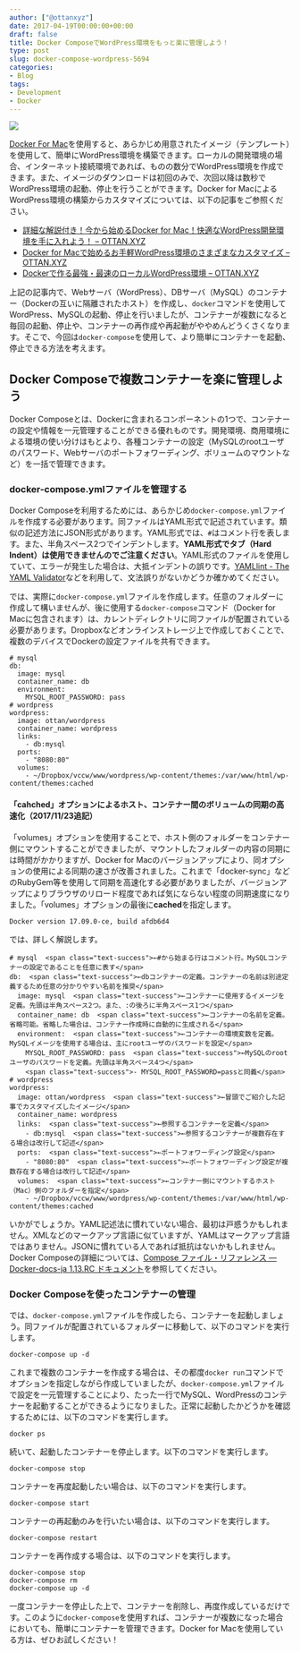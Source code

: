 ```yaml
---
author: ["@ottanxyz"]
date: 2017-04-19T00:00:00+00:00
draft: false
title: Docker ComposeでWordPress環境をもっと楽に管理しよう！
type: post
slug: docker-compose-wordpress-5694
categories:
- Blog
tags:
- Development
- Docker
---
```


![](/uploads/2017/04/170419-58f6c1df347fc.jpg)

[Docker For Mac](https://www.docker.com/docker-mac)を使用すると、あらかじめ用意されたイメージ（テンプレート）を使用して、簡単にWordPress環境を構築できます。ローカルの開発環境の場合、インターネット接続環境であれば、ものの数分でWordPress環境を作成できます。また、イメージのダウンロードは初回のみで、次回以降は数秒でWordPress環境の起動、停止を行うことができます。Docker for MacによるWordPress環境の構築からカスタマイズについては、以下の記事をご参照ください。

-   [詳細な解説付き！今から始めるDocker for Mac！快適なWordPress開発環境を手に入れよう！ – OTTAN.XYZ](/posts/2016/08/docker-for-mac-wordpress-4711/)
-   [Docker for Macで始めるお手軽WordPress環境のさまざまなカスタマイズ – OTTAN.XYZ](/posts/2016/08/docker-for-mac-wordpress-customize-4714/)
-   [Dockerで作る最強・最速のローカルWordPress環境 – OTTAN.XYZ](/posts/2016/10/docker-wordpress-best-practice-5164/)

上記の記事内で、Webサーバ（WordPress）、DBサーバ（MySQL）のコンテナー（Dockerの互いに隔離されたホスト）を作成し、`docker`コマンドを使用してWordPress、MySQLの起動、停止を行いましたが、コンテナーが複数になると毎回の起動、停止や、コンテナーの再作成や再起動がややめんどうくさくなります。そこで、今回は`docker-compose`を使用して、より簡単にコンテナーを起動、停止できる方法を考えます。

## Docker Composeで複数コンテナーを楽に管理しよう

Docker Composeとは、Dockerに含まれるコンポーネントの1つで、コンテナーの設定や情報を一元管理することができる優れものです。開発環境、商用環境による環境の使い分けはもとより、各種コンテナーの設定（MySQLのrootユーザのパスワード、Webサーバのポートフォワーディング、ボリュームのマウントなど）を一括で管理できます。

### docker-compose.ymlファイルを管理する

Docker Composeを利用するためには、あらかじめ`docker-compose.yml`ファイルを作成する必要があります。同ファイルはYAML形式で記述されています。類似の記述方法にJSON形式があります。YAML形式では、`#`はコメント行を表します。また、半角スペース2つでインデントします。**YAML形式でタブ（Hard Indent）は使用できませんのでご注意ください**。YAML形式のファイルを使用していて、エラーが発生した場合は、大抵インデントの誤りです。[YAMLlint - The YAML Validator](http://www.yamllint.com/)などを利用して、文法誤りがないかどうか確かめてください。

では、実際に`docker-compose.yml`ファイルを作成します。任意のフォルダーに作成して構いませんが、後に使用する`docker-compose`コマンド（Docker for Macに包含されます）は、カレントディレクトリに同ファイルが配置されている必要があります。Dropboxなどオンラインストレージ上で作成しておくことで、複数のデバイスでDockerの設定ファイルを共有できます。

    # mysql
    db:
      image: mysql
      container_name: db
      environment:
        MYSQL_ROOT_PASSWORD: pass
    # wordpress
    wordpress:
      image: ottan/wordpress
      container_name: wordpress
      links:
        - db:mysql
      ports:
        - "8080:80"
      volumes:
        - ~/Dropbox/vccw/www/wordpress/wp-content/themes:/var/www/html/wp-content/themes:cached

#### 「cahched」オプションによるホスト、コンテナー間のボリュームの同期の高速化（2017/11/23追記）

「volumes」オプションを使用することで、ホスト側のフォルダーをコンテナー側にマウントすることができましたが、マウントしたフォルダーの内容の同期には時間がかかりますが、Docker for Macのバージョンアップにより、同オプションの使用による同期の速さが改善されました。これまで「docker-sync」などのRubyGem等を使用して同期を高速化する必要がありましたが、バージョンアップによりブラウザのリロード程度であれば気にならない程度の同期速度になりました。「volumes」オプションの最後に**cached**を指定します。

    Docker version 17.09.0-ce, build afdb6d4

では、詳しく解説します。

    # mysql  <span class="text-success">←#から始まる行はコメント行。MySQLコンテナーの設定であることを任意に表す</span>
    db:  <span class="text-success">←dbコンテナーの定義。コンテナーの名前は別途定義するため任意の分かりやすい名前を推奨</span>
      image: mysql  <span class="text-success">←コンテナーに使用するイメージを定義。先頭は半角スペース2つ。また、:の後ろに半角スペース1つ</span>
      container_name: db  <span class="text-success">←コンテナーの名前を定義。省略可能。省略した場合は、コンテナー作成時に自動的に生成される</span>
      environment:  <span class="text-success">←コンテナーの環境変数を定義。MySQLイメージを使用する場合は、主にrootユーザのパスワードを設定</span>
        MYSQL_ROOT_PASSWORD: pass  <span class="text-success">←MySQLのrootユーザのパスワードを定義。先頭は半角スペース4つ</span>
        <span class="text-success">- MYSQL_ROOT_PASSWORD=passと同義</span>
    # wordpress
    wordpress:
      image: ottan/wordpress  <span class="text-success">←冒頭でご紹介した記事でカスタマイズしたイメージ</span>
      container_name: wordpress
      links:  <span class="text-success">←参照するコンテナーを定義</span>
        - db:mysql  <span class="text-success">←参照するコンテナーが複数存在する場合は改行して記述</span>
      ports:  <span class="text-success">←ポートフォワーディング設定</span>
        - "8080:80"  <span class="text-success">←ポートフォワーディング設定が複数存在する場合は改行して記述</span>
      volumes:  <span class="text-success">←コンテナー側にマウントするホスト（Mac）側のフォルダーを指定</span>
        - ~/Dropbox/vccw/www/wordpress/wp-content/themes:/var/www/html/wp-content/themes:cached

いかがでしょうか。YAML記述法に慣れていない場合、最初は戸惑うかもしれません。XMLなどのマークアップ言語に似ていますが、YAMLはマークアップ言語ではありません。JSONに慣れている人であれば抵抗はないかもしれません。Docker Composeの詳細については、[Compose ファイル・リファレンス — Docker-docs-ja 1.13.RC ドキュメント](http://docs.docker.jp/compose/compose-file.html#environment)を参照してください。

### Docker Composeを使ったコンテナーの管理

では、`docker-compose.yml`ファイルを作成したら、コンテナーを起動しましょう。同ファイルが配置されているフォルダーに移動して、以下のコマンドを実行します。

    docker-compose up -d

これまで複数のコンテナーを作成する場合は、その都度`docker run`コマンドでオプションを指定しながら作成していましたが、`docker-compose.yml`ファイルで設定を一元管理することにより、たった一行でMySQL、WordPressのコンテナーを起動することができるようになりました。正常に起動したかどうかを確認するためには、以下のコマンドを実行します。

    docker ps

続いて、起動したコンテナーを停止します。以下のコマンドを実行します。

    docker-compose stop

コンテナーを再度起動したい場合は、以下のコマンドを実行します。

    docker-compose start

コンテナーの再起動のみを行いたい場合は、以下のコマンドを実行します。

    docker-compose restart

コンテナーを再作成する場合は、以下のコマンドを実行します。

    docker-compose stop
    docker-compose rm
    docker-compose up -d

一度コンテナーを停止した上で、コンテナーを削除し、再度作成しているだけです。このように`docker-compose`を使用すれば、コンテナーが複数になった場合においても、簡単にコンテナーを管理できます。Docker for Macを使用している方は、ぜひお試しください！
